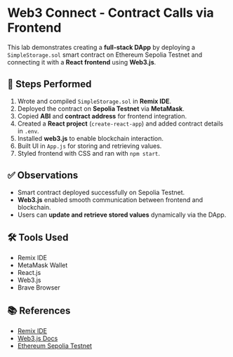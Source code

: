 # Web3 Connect - Contract Calls via Frontend 

This lab demonstrates creating a **full-stack DApp** by deploying a `SimpleStorage.sol` smart contract on Ethereum Sepolia Testnet and connecting it with a **React frontend** using **Web3.js**.

## 📌 Steps Performed
1. Wrote and compiled `SimpleStorage.sol` in **Remix IDE**.  
2. Deployed the contract on **Sepolia Testnet** via **MetaMask**.  
3. Copied **ABI** and **contract address** for frontend integration.  
4. Created a **React project** (`create-react-app`) and added contract details in `.env`.  
5. Installed **web3.js** to enable blockchain interaction.  
6. Built UI in `App.js` for storing and retrieving values.  
7. Styled frontend with CSS and ran with `npm start`.  

## ✅ Observations
- Smart contract deployed successfully on Sepolia Testnet.  
- **Web3.js** enabled smooth communication between frontend and blockchain.  
- Users can **update and retrieve stored values** dynamically via the DApp.  

## 🛠️ Tools Used
- Remix IDE  
- MetaMask Wallet  
- React.js  
- Web3.js  
- Brave Browser  

## 📚 References
- [Remix IDE](https://remix.ethereum.org)  
- [Web3.js Docs](https://web3js.readthedocs.io)  
- [Ethereum Sepolia Testnet](https://sepolia.etherscan.io)  

